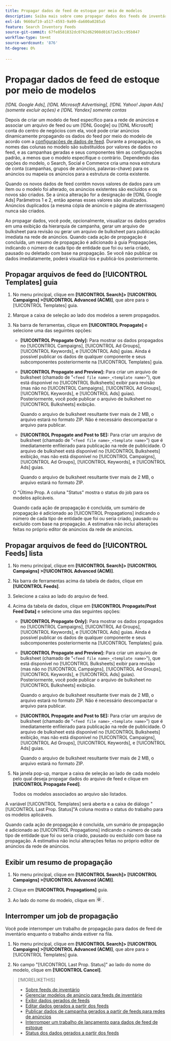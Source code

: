 ```yaml
---
title: Propagar dados de feed de estoque por meio de modelos
description: Saiba mais sobre como propagar dados dos feeds de inventário por meio de modelos de anúncios para gerenciar a estrutura da conta e fornecer anúncios dinâmicos.
exl-id: 9660af19-a517-4593-9a99-da600a0285a5
feature: Search Inventory Feeds
source-git-commit: 67fe8581832dc0762d62908d01672e53cc95b847
workflow-type: tm+mt
source-wordcount: '876'
ht-degree: 0%

---
```


# Propagar dados de feed de estoque por meio de modelos

*[!DNL Google Ads], [!DNL Microsoft Advertising], [!DNL Yahoo! Japan Ads] (somente excluir ações) e [!DNL Yandex] somente contas*

Depois de criar um modelo de feed específico para a rede de anúncios e associar um arquivo de feed ou um [!DNL Google] ou [!DNL Microsoft] conta do centro de negócios com ela, você pode criar anúncios dinamicamente propagando os dados do feed por meio do modelo de acordo com a [configurações de dados de feed](feed-settings-manage.md). Durante a propagação, os nomes das colunas no modelo são substituídos por valores de dados no feed, e as campanhas geradas e seus componentes têm as configurações padrão, a menos que o modelo especifique o contrário. Dependendo das opções do modelo, o Search, Social e Commerce cria uma nova estrutura de conta (campanhas, grupos de anúncios, palavras-chave) para os anúncios ou mapeia os anúncios para a estrutura de conta existente.

Quando os novos dados de feed contêm novos valores de dados para um item ou o modelo foi alterado, os anúncios existentes são excluídos e os novos são criados. Se a única alteração for a designação de [!DNL Google Ads] Parâmetros 1 e 2, então apenas esses valores são atualizados. Anúncios duplicados (a mesma cópia de anúncio e página de aterrissagem) nunca são criados.

Ao propagar dados, você pode, opcionalmente, visualizar os dados gerados em uma exibição da hierarquia de campanha, gerar um arquivo de bulksheet para revisão ou gerar um arquivo de bulksheet para publicação imediata na rede de anúncios. Quando cada ação de propagação é concluída, um resumo de propagação é adicionado à guia Propagações, indicando o número de cada tipo de entidade que foi ou seria criado, pausado ou deletado com base na propagação. Se você não publicar os dados imediatamente, poderá visualizá-los e publicá-los posteriormente.

## Propagar arquivos de feed do [!UICONTROL Templates] guia

1. No menu principal, clique em **[!UICONTROL Search]> [!UICONTROL Campaigns] >[!UICONTROL Advanced (ACM)]**, que abre para o [!UICONTROL Templates] guia.

1. Marque a caixa de seleção ao lado dos modelos a serem propagados.

1. Na barra de ferramentas, clique em **[!UICONTROL Propagate]** e selecione uma das seguintes opções:

   * **[!UICONTROL Propagate Only]:** Para mostrar os dados propagados no [!UICONTROL Campaigns], [!UICONTROL Ad Groups], [!UICONTROL Keywords], e [!UICONTROL Ads] guias. Ainda é possível publicar os dados de qualquer componente e seus subcomponentes posteriormente na [!UICONTROL Templates] guia.

   * **[!UICONTROL Propagate and Preview]:** Para criar um arquivo de bulksheet (chamado de &quot;`<feed file name>_<template name>`&quot;), que está disponível no [!UICONTROL Bulksheets] exibir para revisão (mas não no [!UICONTROL Campaigns], [!UICONTROL Ad Groups], [!UICONTROL Keywords], e [!UICONTROL Ads] guias). Posteriormente, você pode publicar o arquivo de bulksheet no [!UICONTROL Bulksheets] exibição.

     Quando o arquivo de bulksheet resultante tiver mais de 2 MB, o arquivo estará no formato ZIP. Não é necessário descompactar o arquivo para publicar.

   * **[!UICONTROL Propagate and Post to SE]:** Para criar um arquivo de bulksheet (chamado de &quot;`<feed file name>_<template name>`&quot;) que é imediatamente enfileirado para publicação na rede de publicidade. O arquivo de bulksheet está disponível no [!UICONTROL Bulksheets] exibição, mas não está disponível no [!UICONTROL Campaigns], [!UICONTROL Ad Groups], [!UICONTROL Keywords], e [!UICONTROL Ads] guias.

     Quando o arquivo de bulksheet resultante tiver mais de 2 MB, o arquivo estará no formato ZIP.

   O &quot;Último Prop. A coluna &quot;Status&quot; mostra o status do job para os modelos aplicáveis.

   Quando cada ação de propagação é concluída, um sumário de propagação é adicionado ao [!UICONTROL Propagations] indicando o número de cada tipo de entidade que foi ou seria criado, pausado ou excluído com base na propagação. A estimativa não inclui alterações feitas no próprio editor de anúncios da rede de anúncios.

## Propagar arquivos de feed do [!UICONTROL Feeds] lista

1. No menu principal, clique em **[!UICONTROL Search]> [!UICONTROL Campaigns] >[!UICONTROL Advanced (ACM)]**.

1. Na barra de ferramentas acima da tabela de dados, clique em **[!UICONTROL Feeds]**.

1. Selecione a caixa ao lado do arquivo de feed.

1. Acima da tabela de dados, clique em **[!UICONTROL Propagate/Post Feed Data]** e selecione uma das seguintes opções:

   * **[!UICONTROL Propagate Only]:** Para mostrar os dados propagados no [!UICONTROL Campaigns], [!UICONTROL Ad Groups], [!UICONTROL Keywords], e [!UICONTROL Ads] guias. Ainda é possível publicar os dados de qualquer componente e seus subcomponentes posteriormente na [!UICONTROL Templates] guia.

   * **[!UICONTROL Propagate and Preview]:** Para criar um arquivo de bulksheet (chamado de &quot;`<feed file name>_<template name>`&quot;), que está disponível no [!UICONTROL Bulksheets] exibir para revisão (mas não no [!UICONTROL Campaigns], [!UICONTROL Ad Groups], [!UICONTROL Keywords], e [!UICONTROL Ads] guias). Posteriormente, você pode publicar o arquivo de bulksheet no [!UICONTROL Bulksheets] exibição.

     Quando o arquivo de bulksheet resultante tiver mais de 2 MB, o arquivo estará no formato ZIP. Não é necessário descompactar o arquivo para publicar.

   * **[!UICONTROL Propagate and Post to SE]:** Para criar um arquivo de bulksheet (chamado de &quot;`<feed file name>_<template name>`&quot;) que é imediatamente enfileirado para publicação na rede de publicidade. O arquivo de bulksheet está disponível no [!UICONTROL Bulksheets] exibição, mas não está disponível no [!UICONTROL Campaigns], [!UICONTROL Ad Groups], [!UICONTROL Keywords], e [!UICONTROL Ads] guias.

     Quando o arquivo de bulksheet resultante tiver mais de 2 MB, o arquivo estará no formato ZIP.

1. Na janela pop-up, marque a caixa de seleção ao lado de cada modelo pelo qual deseja propagar dados do arquivo de feed e clique em **[!UICONTROL Propagate Feed]**.

   Todos os modelos associados ao arquivo são listados.

A variável [!UICONTROL Templates] será aberta e a caixa de diálogo &quot;[!UICONTROL Last Prop. Status]&quot;A coluna mostra o status do trabalho para os modelos aplicáveis.

Quando cada ação de propagação é concluída, um sumário de propagação é adicionado ao [!UICONTROL Propagations] indicando o número de cada tipo de entidade que foi ou seria criado, pausado ou excluído com base na propagação. A estimativa não inclui alterações feitas no próprio editor de anúncios da rede de anúncios.

## Exibir um resumo de propagação

1. No menu principal, clique em **[!UICONTROL Search]> [!UICONTROL Campaigns] >[!UICONTROL Advanced (ACM)]**.

1. Clique em **[!UICONTROL Propagations]** guia.

1. Ao lado do nome do modelo, clique em ![Ícone Exibir/editar configurações](/help/search-social-commerce/assets/settings.png "Ícone Exibir/editar configurações") .

## Interromper um job de propagação

Você pode interromper um trabalho de propagação para dados de feed de inventário enquanto o trabalho ainda estiver na fila.

1. No menu principal, clique em **[!UICONTROL Search]> [!UICONTROL Campaigns] >[!UICONTROL Advanced (ACM)]**, que abre para o [!UICONTROL Templates] guia.

1. No campo &quot;[!UICONTROL Last Prop. Status]&quot; ao lado do nome do modelo, clique em **[!UICONTROL Cancel]**.

>[!MORELIKETHIS]
>
>* [Sobre feeds de inventário](inventory-feeds-about.md)
>* [Gerenciar modelos de anúncio para feeds de inventário](/help/search-social-commerce/campaign-management/inventory-feeds/ad-templates/ad-template-manage.md)
>* [Exibir dados gerados de feeds](propagated-data-view.md)
>* [Editar dados gerados a partir dos feeds](propagated-data-edit.md)
>* [Publicar dados de campanha gerados a partir de feeds para redes de anúncios](propagated-data-post.md)
>* [Interromper um trabalho de lançamento para dados de feed de estoque](stop-job.md)
>* [Status dos dados gerados a partir dos feeds](propagated-data-status.md)
